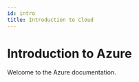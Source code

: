 ```yaml
---
id: intro
title: Introduction to Cloud
---
```


# Introduction to Azure

Welcome to the Azure documentation.
